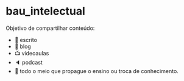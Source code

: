 # bau_intelectual
Objetivo de compartilhar conteúdo:
 - 📖 escrito
 - 📄 blog
 - 📺 videoaulas
 - 🔈 podcast 
 - 🧰 todo o meio que propague o ensino ou troca de conhecimento.
